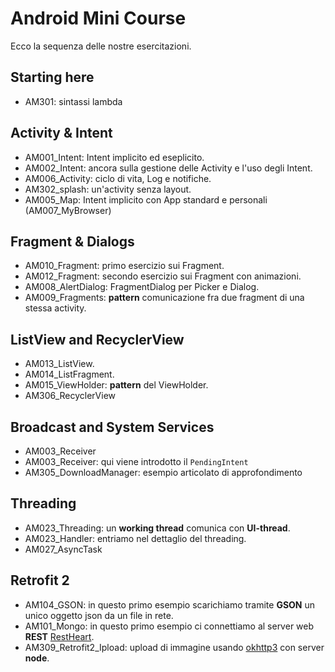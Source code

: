 # Android Mini Course 

Ecco la sequenza delle nostre esercitazioni.


## Starting here

- AM301: sintassi lambda

## Activity & Intent

- AM001_Intent: Intent implicito ed eseplicito.
- AM002_Intent: ancora sulla gestione delle Activity e l'uso degli Intent.
- AM006_Activity: ciclo di vita, Log e notifiche.
- AM302_splash: un'activity senza layout.
- AM005_Map: Intent implicito con App standard e personali (AM007_MyBrowser)

## Fragment & Dialogs

- AM010_Fragment: primo esercizio sui Fragment.
- AM012_Fragment: secondo esercizio sui Fragment con animazioni.
- AM008_AlertDialog: FragmentDialog per Picker e Dialog.
- AM009_Fragments: **pattern** comunicazione fra due fragment di una stessa activity.

## ListView and RecyclerView

- AM013_ListView.
- AM014_ListFragment.
- AM015_ViewHolder: **pattern** del ViewHolder.
- AM306_RecyclerView

## Broadcast and System Services

- AM003_Receiver 
- AM003_Receiver: qui viene introdotto il `PendingIntent`
- AM305_DownloadManager: esempio articolato di approfondimento

## Threading

- AM023_Threading: un **working thread** comunica con **UI-thread**.
- AM023_Handler: entriamo nel dettaglio del threading.
- AM027_AsyncTask

## Retrofit 2

- AM104_GSON: in questo primo esempio scarichiamo tramite **GSON** un unico oggetto json da un file in rete.
- AM101_Mongo: in questo primo esempio ci connettiamo al server web **REST** [RestHeart](http://restheart.org/quick-start.html).
- AM309_Retrofit2_Ipload: upload di immagine usando [okhttp3](http://square.github.io/okhttp/) con server **node**.
